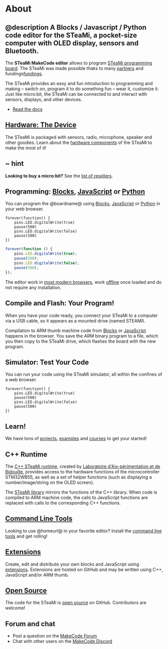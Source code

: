 # About

## @description A Blocks / Javascript / Python code editor for the STeaMi, a pocket-size computer with OLED display, sensors and Bluetooth.

The **STeaMi MakeCode editor** allows to program [STeaMi programming board](https://steami.cc). The STeaMi was made possible thaks to many [partners](https://steami.cc#partners) and fundings[fundings](https://steami.cc#fundings).

The STeaMi provides an easy and fun introduction to programming and making – switch on, program it to do something fun – wear it, customize it.
Just like micro:bit, the STeaMi can be connected to and interact with sensors, displays, and other devices.

-   [Read the docs](/docs)

## [Hardware: The Device](/device)

The STeaMi is packaged with sensors, radio, microphone, speaker and other goodies. Learn about the [hardware components](/device) of the STeaMi to make the most of it!

## ~ hint

**Looking to buy a micro:bit?** See the [list of resellers](https://steami.cc#resellers).

## Programming: [Blocks](/blocks), [JavaScript](/javascript) or [Python](/python)

You can program the @boardname@ using [Blocks](/blocks), [JavaScript](/javascript) or [Python](/python) in your web browser.

```blocks
forever(function() {
    pins.LED.digitalWrite(true)
    pause(500)
    pins.LED.digitalWrite(false)
    pause(500)
})
```

```typescript
forever(function () {
    pins.LED.digitalWrite(true);
    pause(500);
    pins.LED.digitalWrite(false);
    pause(500);
});
```

The editor work in [most modern browsers](/browsers), work [offline](/offline) once loaded and do not require any installation.

## Compile and Flash: Your Program!

When you have your code ready, you connect your STeaMi to a computer via a USB cable, so it appears as a mounted drive (named STEAMI).

Compilation to ARM thumb machine code from [Blocks](/blocks) or [JavaScript](/javascript) happens in the browser. You save the ARM binary
program to a file, which you then copy to the STeaMi drive, which flashes the board with the new program.

## Simulator: Test Your Code

You can run your code using the STeaMi simulator, all within the confines of a web browser.

```sim
forever(function() {
    pins.LED.digitalWrite(true)
    pause(500)
    pins.LED.digitalWrite(false)
    pause(500)
})
```

## Learn!

We have tons of [projects](/projects), [examples](/examples) and [courses](/courses) to get your started!

## C++ Runtime

The [C++ STeaMi runtime](https://github.com/letssteam/codal-stm32), created by [Laboratoire d'Aix-périmentation et de Bidouille](https://labaixbidouille.com/), provides access to the hardware functions of the microcontroller STM32WB55,
as well as a set of helper functions (such as displaying a number/image/string on the OLED screen).

The [STeaMi library](/reference) mirrors the functions of the C++ library. When code is compiled to ARM machine code, the calls to JavaScript functions are replaced with calls to the corresponding C++ functions.

## [Command Line Tools](/cli)

Looking to use @homeurl@ in your favorite editor? Install the [command line tools](/cli) and get rolling!

## [Extensions](/extensions)

Create, edit and distribute your own blocks and JavaScript using [extensions](/extensions). Extensions are hosted on GitHub and may be written using C++, JavaScript and/or ARM thumb.

## [Open Source](/open-source)

The code for the STeaMi is [open source](/open-source) on GitHub. Contributors are welcome!

## Forum and chat

-   Post a question on the [MakeCode Forum](https://forum.makecode.com)
-   Chat with other users on the [MakeCode Discord](https://aka.ms/makecodecommunity)
